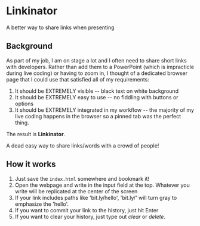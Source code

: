 # Linkinator
A better way to share links when presenting

## Background
As part of my job, I am on stage a lot and I often need to share short links with developers.
Rather than add them to a PowerPoint (which is impracticle during live coding) or having to zoom in, I thought of a dedicated browser page that I could use that satisfied all of my requirements:

1. It should be EXTREMELY visible -- black text on white background
2. It should be EXTREMELY easy to use -- no fiddling with buttons or options
3. It should be EXTREMELY integrated in my workflow -- the majority of my live coding happens in the browser so a pinned tab was the perfect thing.

The result is **Linkinator**.

A dead easy way to share links/words with a crowd of people!

## How it works

1. Just save the `index.html` somewhere and bookmark it!
2. Open the webpage and write in the input field at the top. Whatever you write will be replicated at the center of the screen
3. If your link includes paths like 'bit.ly/hello', 'bit.ly/' will turn gray to emphasize the 'hello'.
4. If you want to commit your link to the history, just hit <key>Enter</key>
5. If you want to clear your history, just type out *clear* or *delete*.